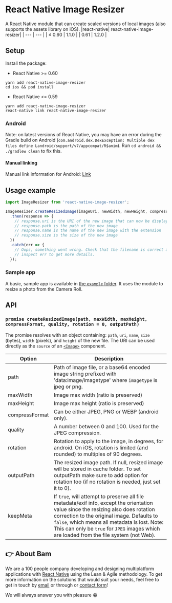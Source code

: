 # React Native Image Resizer

A React Native module that can create scaled versions of local images (also supports the assets library on iOS).
|react-native| react-native-image-resizer|
| --- | --- |
| ≤ 0.60 | 1.1.0 |
| 0.61 | 1.2.0 |

## Setup

Install the package:

- React Native >= 0.60

```
yarn add react-native-image-resizer
cd ios && pod install
```

- React Native <= 0.59

```
yarn add react-native-image-resizer
react-native link react-native-image-resizer
```

### Android

Note: on latest versions of React Native, you may have an error during the Gradle build on Android (`com.android.dex.DexException: Multiple dex files define Landroid/support/v7/appcompat/R$anim`). Run `cd android && ./gradlew clean` to fix this.

#### Manual linking

Manual link information for Android: [Link](docs/android_manual_config.md)

## Usage example

```javascript
import ImageResizer from 'react-native-image-resizer';

ImageResizer.createResizedImage(imageUri, newWidth, newHeight, compressFormat, quality, rotation, outputPath)
  .then(response => {
    // response.uri is the URI of the new image that can now be displayed, uploaded...
    // response.path is the path of the new image
    // response.name is the name of the new image with the extension
    // response.size is the size of the new image
  })
  .catch(err => {
    // Oops, something went wrong. Check that the filename is correct and
    // inspect err to get more details.
  });
```

### Sample app

A basic, sample app is available in [the `example` folder](https://github.com/bamlab/react-native-image-resizer/tree/master/example). It uses the module to resize a photo from the Camera Roll.

## API

### `promise createResizedImage(path, maxWidth, maxHeight, compressFormat, quality, rotation = 0, outputPath)`

The promise resolves with an object containing: `path`, `uri`, `name`, `size` (bytes), `width` (pixels), and `height` of the new file. The URI can be used directly as the `source` of an [`<Image>`](https://facebook.github.io/react-native/docs/image.html) component.

| Option         | Description                                                                                                                                                                                                                                                                                                                   |
| -------------- | ----------------------------------------------------------------------------------------------------------------------------------------------------------------------------------------------------------------------------------------------------------------------------------------------------------------------------- |
| path           | Path of image file, or a base64 encoded image string prefixed with 'data:image/imagetype' where `imagetype` is jpeg or png.                                                                                                                                                                                                   |
| maxWidth       | Image max width (ratio is preserved)                                                                                                                                                                                                                                                                                          |
| maxHeight      | Image max height (ratio is preserved)                                                                                                                                                                                                                                                                                         |
| compressFormat | Can be either JPEG, PNG or WEBP (android only).                                                                                                                                                                                                                                                                               |
| quality        | A number between 0 and 100. Used for the JPEG compression.                                                                                                                                                                                                                                                                    |
| rotation       | Rotation to apply to the image, in degrees, for android. On iOS, rotation is limited (and rounded) to multiples of 90 degrees.                                                                                                                                                                                                |
| outputPath     | The resized image path. If null, resized image will be stored in cache folder. To set outputPath make sure to add option for rotation too (if no rotation is needed, just set it to 0).                                                                                                                                       |
| keepMeta       | If `true`, will attempt to preserve all file metadata/exif info, except the orientation value since the resizing also does rotation correction to the original image. Defaults to `false`, which means all metadata is lost. Note: This can only be `true` for `JPEG` images which are loaded from the file system (not Web). |

## 👉 About Bam

We are a 100 people company developing and designing multiplatform applications with [React Native](https://www.bam.tech/agence-react-native-paris) using the Lean & Agile methodology. To get more information on the solutions that would suit your needs, feel free to get in touch by [email](mailto://contact@bam.tech) or through or [contact form](https://www.bam.tech/en/contact)!

We will always answer you with pleasure 😁
